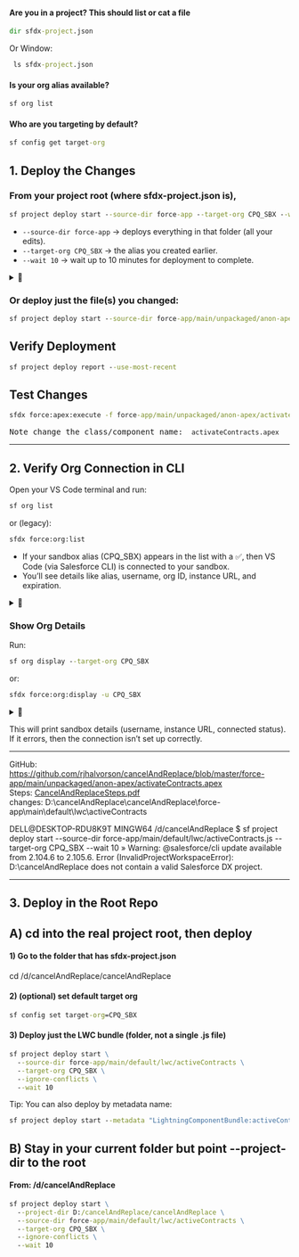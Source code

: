 
#### Are you in a project? This should list or cat a file
``` cmd 
dir sfdx-project.json   
```

Or Window: 
``` cmd
 ls sfdx-project.json
```
#### Is your org alias available?
```cmd
sf org list
```
#### Who are you targeting by default?
```cmd
sf config get target-org
```


## 1. Deploy the Changes

### From your project root (where sfdx-project.json is), <br>
``` cmd
sf project deploy start --source-dir force-app --target-org CPQ_SBX --wait 10
```
<ul>
<li><code>--source-dir force-app</code> → deploys everything in that folder (all your edits).</li>
<li><code>--target-org CPQ_SBX</code> → the alias you created earlier.</li>
<li><code>--wait 10</code> → wait up to 10 minutes for deployment to complete.</li>
</ul>
<details>
  <summary>📌</summary>
<img width="1442" height="641" alt="image" src="https://github.com/user-attachments/assets/92742c0c-28b2-429f-b861-638cb81414eb" />
<tt>The following table reflects the changes.</tt>
</details>

### Or deploy just the file(s) you changed:<br>
``` cmd
sf project deploy start --source-dir force-app/main/unpackaged/anon-apex/activateContracts.apex --target-org CPQ_SBX --wait 10  
``` 

## Verify Deployment<br>
``` cmd
sf project deploy report --use-most-recent
``` 
## Test Changes<br>
``` cmd
sfdx force:apex:execute -f force-app/main/unpackaged/anon-apex/activateContracts.apex -u CPQ_SBX
``` 
<tt>Note change the class/component name: ` activateContracts.apex` </tt>
________________________________________________________________________________________________________________

## 2. Verify Org Connection in CLI

Open your VS Code terminal and run:

```cmd
sf org list
```

or (legacy):
```cmd
sfdx force:org:list
```
<ul>
<li> If your sandbox alias (CPQ_SBX) appears in the list with a ✅, then VS Code (via Salesforce CLI) is connected to your sandbox.</li>
<li> You’ll see details like alias, username, org ID, instance URL, and expiration.</li>
</ul>

<details>
  <summary>📌</summary>
  <img width="1398" height="317" alt="image" src="https://github.com/user-attachments/assets/2b387d99-0019-4169-bb9d-27feb6fb8570" />
 
</details>



### Show Org Details

Run:
```cmd
sf org display --target-org CPQ_SBX
```

or:
```cmd
sfdx force:org:display -u CPQ_SBX

```
<details>
  <summary>📌</summary>
⚠️ Warning: This command will expose sensitive information that allows for subsequent activity using your current authenticated session.
Sharing this information is equivalent to logging someone in under the current credential, resulting in unintended access and escalation of privilege.
</details>

This will print sandbox details (username, instance URL, connected status). <br>
If it errors, then the connection isn’t set up correctly.


___________________________________________________________________________________________________________

GitHub: https://github.com/rjhalvorson/cancelAndReplace/blob/master/force-app/main/unpackaged/anon-apex/activateContracts.apex <br>
Steps: [CancelAndReplaceSteps.pdf](https://github.com/user-attachments/files/22176462/CancelAndReplaceSteps.pdf)
<br>
changes: D:\cancelAndReplace\cancelAndReplace\force-app\main\default\lwc\activeContracts <br>

DELL@DESKTOP-RDU8K9T MINGW64 /d/cancelAndReplace
$ sf project deploy start --source-dir force-app/main/default/lwc/activeContracts.js  --target-org CPQ_SBX --wait 10
 »   Warning: @salesforce/cli update available from 2.104.6 to 2.105.6.
Error (InvalidProjectWorkspaceError): D:\cancelAndReplace does not contain a valid Salesforce DX project.

___________________________________________________________________________________________________________

## 3. Deploy in the Root Repo

## A) cd into the real project root, then deploy
#### 1) Go to the folder that has sfdx-project.json
cd /d/cancelAndReplace/cancelAndReplace

#### 2) (optional) set default target org
``` cmd
sf config set target-org=CPQ_SBX
```
#### 3) Deploy just the LWC bundle (folder, not a single .js file)
``` cmd
sf project deploy start \
  --source-dir force-app/main/default/lwc/activeContracts \
  --target-org CPQ_SBX \
  --ignore-conflicts \
  --wait 10
```
 Tip: You can also deploy by metadata name:
``` cmd
sf project deploy start --metadata "LightningComponentBundle:activeContracts" --target-org CPQ_SBX --wait 10
```
## B) Stay in your current folder but point --project-dir to the root

#### From: /d/cancelAndReplace
``` cmd
sf project deploy start \
  --project-dir D:/cancelAndReplace/cancelAndReplace \
  --source-dir force-app/main/default/lwc/activeContracts \
  --target-org CPQ_SBX \
  --ignore-conflicts \
  --wait 10
```

